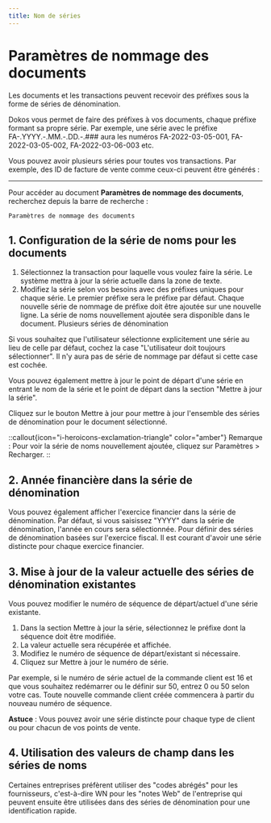 ```yaml
---
title: Nom de séries
---
```


# Paramètres de nommage des documents

Les documents et les transactions peuvent recevoir des préfixes sous la forme de séries de dénomination.

Dokos vous permet de faire des préfixes à vos documents, chaque préfixe formant sa propre série. Par exemple, une série avec le préfixe FA-.YYYY.-.MM.-.DD.-.### aura les numéros FA-2022-03-05-001, FA-2022-03-05-002, FA-2022-03-06-003 etc.

Vous pouvez avoir plusieurs séries pour toutes vos transactions. Par exemple, des ID de facture de vente comme ceux-ci peuvent être générés :

---

Pour accéder au document **Paramètres de nommage des documents**, recherchez depuis la barre de recherche :

`Paramètres de nommage des documents`


## 1. Configuration de la série de noms pour les documents 

1. Sélectionnez la transaction pour laquelle vous voulez faire la série. Le système mettra à jour la série actuelle dans la zone de texte.
2. Modifiez la série selon vos besoins avec des préfixes uniques pour chaque série. Le premier préfixe sera le préfixe par défaut. Chaque nouvelle série de nommage de préfixe doit être ajoutée sur une nouvelle ligne. La série de noms nouvellement ajoutée sera disponible dans le document. Plusieurs séries de dénomination

Si vous souhaitez que l'utilisateur sélectionne explicitement une série au lieu de celle par défaut, cochez la case "L'utilisateur doit toujours sélectionner". Il n'y aura pas de série de nommage par défaut si cette case est cochée.

Vous pouvez également mettre à jour le point de départ d'une série en entrant le nom de la série et le point de départ dans la section "Mettre à jour la série".

Cliquez sur le bouton Mettre à jour pour mettre à jour l'ensemble des séries de dénomination pour le document sélectionné.

::callout{icon="i-heroicons-exclamation-triangle" color="amber"}
Remarque : Pour voir la série de noms nouvellement ajoutée, cliquez sur Paramètres > Recharger.
::


## 2. Année financière dans la série de dénomination

Vous pouvez également afficher l'exercice financier dans la série de dénomination. Par défaut, si vous saisissez "YYYY" dans la série de dénomination, l'année en cours sera sélectionnée. Pour définir des séries de dénomination basées sur l'exercice fiscal. Il est courant d'avoir une série distincte pour chaque exercice financier.

## 3. Mise à jour de la valeur actuelle des séries de dénomination existantes

Vous pouvez modifier le numéro de séquence de départ/actuel d'une série existante.

1. Dans la section Mettre à jour la série, sélectionnez le préfixe dont la séquence doit être modifiée.
2. La valeur actuelle sera récupérée et affichée.
3. Modifiez le numéro de séquence de départ/existant si nécessaire.
4. Cliquez sur Mettre à jour le numéro de série.

Par exemple, si le numéro de série actuel de la commande client est 16 et que vous souhaitez redémarrer ou le définir sur 50, entrez 0 ou 50 selon votre cas. Toute nouvelle commande client créée commencera à partir du nouveau numéro de séquence.

**Astuce** : Vous pouvez avoir une série distincte pour chaque type de client ou pour chacun de vos points de vente.

## 4. Utilisation des valeurs de champ dans les séries de noms 

Certaines entreprises préfèrent utiliser des "codes abrégés" pour les fournisseurs, c'est-à-dire WN pour les "notes Web" de l'entreprise qui peuvent ensuite être utilisées dans des séries de dénomination pour une identification rapide.